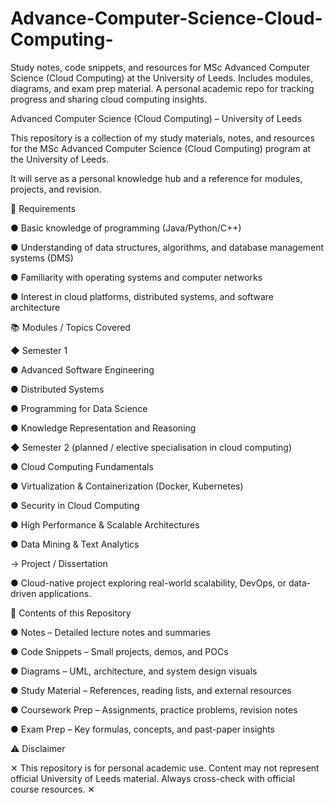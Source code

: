 # Advance-Computer-Science-Cloud-Computing-
Study notes, code snippets, and resources for MSc Advanced Computer Science (Cloud Computing) at the University of Leeds. Includes modules, diagrams, and exam prep material. A personal academic repo for tracking progress and sharing cloud computing insights.

 Advanced Computer Science (Cloud Computing) – University of Leeds

This repository is a collection of my study materials, notes, and resources for the MSc Advanced Computer Science (Cloud Computing) program at the University of Leeds.

It will serve as a personal knowledge hub and a reference for modules, projects, and revision.

📌 Requirements

● Basic knowledge of programming (Java/Python/C++)

● Understanding of data structures, algorithms, and database management systems (DMS)

● Familiarity with operating systems and computer networks

● Interest in cloud platforms, distributed systems, and software architecture

📚 Modules / Topics Covered

◆ Semester 1

● Advanced Software Engineering

● Distributed Systems

● Programming for Data Science

● Knowledge Representation and Reasoning

◆ Semester 2 (planned / elective specialisation in cloud computing)

● Cloud Computing Fundamentals

● Virtualization & Containerization (Docker, Kubernetes)

● Security in Cloud Computing

● High Performance & Scalable Architectures

● Data Mining & Text Analytics

→ Project / Dissertation

● Cloud-native project exploring real-world scalability, DevOps, or data-driven applications.

📂 Contents of this Repository

● Notes – Detailed lecture notes and summaries

● Code Snippets – Small projects, demos, and POCs

● Diagrams – UML, architecture, and system design visuals

● Study Material – References, reading lists, and external resources

● Coursework Prep – Assignments, practice problems, revision notes

● Exam Prep – Key formulas, concepts, and past-paper insights

⚠️ Disclaimer

✕ This repository is for personal academic use. Content may not represent official University of Leeds material. Always cross-check with official course resources. ✕
